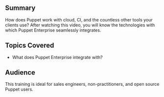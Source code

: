 ## Summary
How does Puppet work with cloud, CI, and the countless other tools your clients use? After watching this video, you will know the technologies with which Puppet Enterprise seamlessly integrates.

## Topics Covered
* What does Puppet Enterprise integrate with?

## Audience
This training is ideal for sales engineers, non-practitioners, and open source Puppet users.